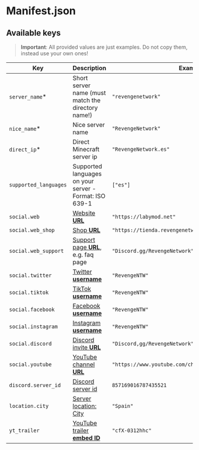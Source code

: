 # Manifest.json

## Available keys

> **Important**: All provided values are just examples. Do not copy them, instead use your own ones!

| Key                                | Description                                                                                          | Example value                                                                                     |
|------------------------------------|------------------------------------------------------------------------------------------------------|---------------------------------------------------------------------------------------------------|
| `server_name`*                     | Short server name (must match the directory name!)                                                   | `"revengenetwork"`                                                                                          |
| `nice_name`*                       | Nice server name                                                                                     | `"RevengeNetwork"`                                                                                       |
| `direct_ip`*                       | Direct Minecraft server ip                                                                           | `"RevengeNetwork.es"`                                                                              |                                                             |
| `supported_languages`              | Supported languages on your server - Format: ISO 639-1                                               | `["es"]`                                                                                    |
| `social.web`                       | [Website **URL**](Usages.md#social)                                                                  | `"https://labymod.net"`                                                                           |
| `social.web_shop`                  | [Shop **URL**](Usages.md#links)                                                                      | `"https://tienda.revengenetwork.es"`                                                                      |
| `social.web_support`               | [Support page **URL**](Usages.md#links), e.g. faq page                                               | `"Discord.gg/RevengeNetwork"`                                                                   |
| `social.twitter`                   | [Twitter **username**](Usages.md#social)                                                             | `"RevengeNTW"`                                                                                       |
| `social.tiktok`                    | [TikTok **username**](Usages.md#social)                                                              | `"RevengeNTW"`                                                                                       |
| `social.facebook`                  | [Facebook **username**](Usages.md#social)                                                            | `"RevengeNTW"`                                                                                       |
| `social.instagram`                 | [Instagram **username**](Usages.md#social)                                                           | `"RevengeNTW"`                                                                                       |
| `social.discord`                   | [Discord invite **URL**](Usages.md#social)                                                           | `"Discord,gg/RevengeNetwork"` 
| `social.youtube`                   | [YouTube channel **URL**](Usages.md#social)                                                          | `"https://www.youtube.com/channel/UCcZ_u1GfuJR3LWqLlljMG2Q"`                                                                 |
| `discord.server_id`                | [Discord server id](Usages.md#one-click-discord-join-partner-only)                                   | `857169016787435521`                                                                              ||
| `location.city`                    | [Server location: City](Usages.md#server-location)                                                   | `"Spain"`                                                                                        |                                                                             |                                                                                  |
| `yt_trailer`                       | [YouTube trailer **embed ID**](Usages.md#server-trailer)                                             | `"cfX-0312hhc"`                                                                                   |
